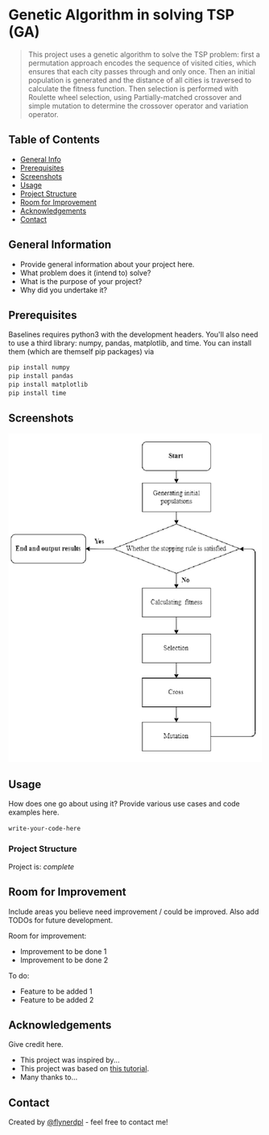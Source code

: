# Genetic Algorithm in solving TSP (GA)
>   This project uses a genetic algorithm to solve the TSP problem: first a permutation approach encodes the sequence of visited cities, which ensures that each city passes through and only once. Then an initial population is generated and the distance of all cities is traversed to calculate the fitness function. Then selection is performed with Roulette wheel selection, using Partially-matched crossover and simple mutation to determine the crossover operator and variation operator.

## Table of Contents
* [General Info](#general-information)
* [Prerequisites](#prerequisites)
* [Screenshots](#screenshots)
* [Usage](#usage)
* [Project Structure](#project-structure)
* [Room for Improvement](#room-for-improvement)
* [Acknowledgements](#acknowledgements)
* [Contact](#contact)
<!-- * [License](#license) -->


## General Information
- Provide general information about your project here.
- What problem does it (intend to) solve?
- What is the purpose of your project?
- Why did you undertake it?
<!-- You don't have to answer all the questions - just the ones relevant to your project. -->


##  Prerequisites
Baselines requires python3 with the development headers. You'll also need to use a third library: numpy, pandas, matplotlib, and time. You can install them (which are themself pip packages) via
```python
pip install numpy
pip install pandas
pip install matplotlib
pip install time
```


## Screenshots
![](https://github.com/kuawwwww/Project/raw/master/GA_plot.png) 
<!-- If you have screenshots you'd like to share, include them here. -->

## Usage
How does one go about using it?
Provide various use cases and code examples here.

`write-your-code-here`


### Project Structure
Project is:  _complete_ 


## Room for Improvement
Include areas you believe need improvement / could be improved. Also add TODOs for future development.

Room for improvement:
- Improvement to be done 1
- Improvement to be done 2

To do:
- Feature to be added 1
- Feature to be added 2


## Acknowledgements
Give credit here.
- This project was inspired by...
- This project was based on [this tutorial](https://www.example.com).
- Many thanks to...


## Contact
Created by [@flynerdpl](https://www.flynerd.pl/) - feel free to contact me!


<!-- Optional -->
<!-- ## License -->
<!-- This project is open source and available under the [... License](). -->

<!-- You don't have to include all sections - just the one's relevant to your project -->

